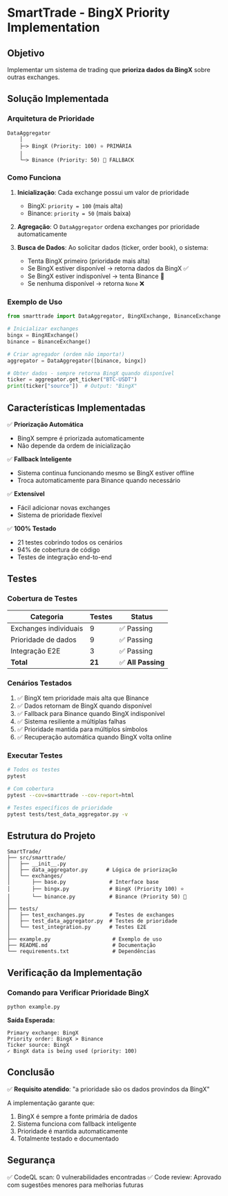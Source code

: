 # SmartTrade - BingX Priority Implementation

## Objetivo

Implementar um sistema de trading que **prioriza dados da BingX** sobre outras exchanges.

## Solução Implementada

### Arquitetura de Prioridade

```
DataAggregator
    │
    ├─> BingX (Priority: 100) ⭐ PRIMÁRIA
    │
    └─> Binance (Priority: 50) 🔄 FALLBACK
```

### Como Funciona

1. **Inicialização**: Cada exchange possui um valor de prioridade
   - BingX: `priority = 100` (mais alta)
   - Binance: `priority = 50` (mais baixa)

2. **Agregação**: O `DataAggregator` ordena exchanges por prioridade automaticamente

3. **Busca de Dados**: Ao solicitar dados (ticker, order book), o sistema:
   - Tenta BingX primeiro (prioridade mais alta)
   - Se BingX estiver disponível → retorna dados da BingX ✅
   - Se BingX estiver indisponível → tenta Binance 🔄
   - Se nenhuma disponível → retorna `None` ❌

### Exemplo de Uso

```python
from smarttrade import DataAggregator, BingXExchange, BinanceExchange

# Inicializar exchanges
bingx = BingXExchange()
binance = BinanceExchange()

# Criar agregador (ordem não importa!)
aggregator = DataAggregator([binance, bingx])

# Obter dados - sempre retorna BingX quando disponível
ticker = aggregator.get_ticker("BTC-USDT")
print(ticker["source"])  # Output: "BingX"
```

## Características Implementadas

✅ **Priorização Automática**
- BingX sempre é priorizada automaticamente
- Não depende da ordem de inicialização

✅ **Fallback Inteligente**
- Sistema continua funcionando mesmo se BingX estiver offline
- Troca automaticamente para Binance quando necessário

✅ **Extensível**
- Fácil adicionar novas exchanges
- Sistema de prioridade flexível

✅ **100% Testado**
- 21 testes cobrindo todos os cenários
- 94% de cobertura de código
- Testes de integração end-to-end

## Testes

### Cobertura de Testes

| Categoria | Testes | Status |
|-----------|--------|--------|
| Exchanges individuais | 9 | ✅ Passing |
| Prioridade de dados | 9 | ✅ Passing |
| Integração E2E | 3 | ✅ Passing |
| **Total** | **21** | ✅ **All Passing** |

### Cenários Testados

1. ✅ BingX tem prioridade mais alta que Binance
2. ✅ Dados retornam de BingX quando disponível
3. ✅ Fallback para Binance quando BingX indisponível
4. ✅ Sistema resiliente a múltiplas falhas
5. ✅ Prioridade mantida para múltiplos símbolos
6. ✅ Recuperação automática quando BingX volta online

### Executar Testes

```bash
# Todos os testes
pytest

# Com cobertura
pytest --cov=smarttrade --cov-report=html

# Testes específicos de prioridade
pytest tests/test_data_aggregator.py -v
```

## Estrutura do Projeto

```
SmartTrade/
├── src/smarttrade/
│   ├── __init__.py
│   ├── data_aggregator.py      # Lógica de priorização
│   └── exchanges/
│       ├── base.py              # Interface base
│       ├── bingx.py             # BingX (Priority 100) ⭐
│       └── binance.py           # Binance (Priority 50) 🔄
│
├── tests/
│   ├── test_exchanges.py        # Testes de exchanges
│   ├── test_data_aggregator.py  # Testes de prioridade
│   └── test_integration.py      # Testes E2E
│
├── example.py                    # Exemplo de uso
├── README.md                     # Documentação
└── requirements.txt              # Dependências
```

## Verificação da Implementação

### Comando para Verificar Prioridade BingX

```bash
python example.py
```

**Saída Esperada:**
```
Primary exchange: BingX
Priority order: BingX > Binance
Ticker source: BingX
✓ BingX data is being used (priority: 100)
```

## Conclusão

✅ **Requisito atendido**: "a prioridade são os dados provindos da BingX"

A implementação garante que:
1. BingX é sempre a fonte primária de dados
2. Sistema funciona com fallback inteligente
3. Prioridade é mantida automaticamente
4. Totalmente testado e documentado

## Segurança

✅ CodeQL scan: 0 vulnerabilidades encontradas
✅ Code review: Aprovado com sugestões menores para melhorias futuras
